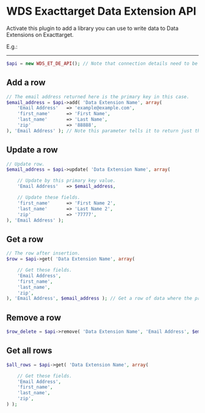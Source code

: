 # WDS Exacttarget Data Extension API 

Activate this plugin to add a library you can use to write data to Data Extensions on Exacttarget. 

E.g.:

_______________

``` php
$api = new WDS_ET_DE_API(); // Note that connection details need to be setup via the Settings page for the plugin for the API to work.
```

## Add a row

``` php
// The email address returned here is the primary key in this case.
$email_address = $api->add( 'Data Extension Name', array(
    'Email Address'   => 'example@example.com',
    'first_name'      => 'First Name',
    'last_name'       => 'Last Name',
    'zip'             => '88888',
), 'Email Address' ); // Note this parameter tells it to return just this field, not the whole row after the add.
```

## Update a row

``` php
// Update row.
$email_address = $api->update( 'Data Extension Name', array(

    // Update by this primary key value.
    'Email Address'   => $email_address,

    // Update these fields.
    'first_name'      => 'First Name 2',
    'last_name'       => 'Last Name 2',
    'zip'             => '77777',
), 'Email Address' );
```

## Get a row

``` php
// The row after insertion.
$row = $api->get( 'Data Extension Name', array(

    // Get these fields.
    'Email Address',
    'first_name',
    'last_name',
    'zip',
), 'Email Address', $email_address ); // Get a row of data where the primary key Email Address is the value of $email_address
```

## Remove a row

``` php
$row_delete = $api->remove( 'Data Extension Name', 'Email Address', $email_address ); // Remove the row where this field is the value $email_address
```

## Get all rows

``` php
$all_rows = $api->get( 'Data Extension Name', array(

    // Get these fields.
    'Email Address',
    'first_name',
    'last_name',
    'zip',
) );
```
